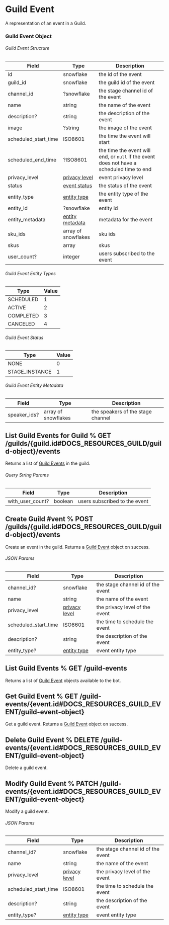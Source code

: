 # Guild Event

A representation of an event in a Guild.

### Guild Event Object

###### Guild Event Structure

| Field                | Type                                                                                          | Description                                                                               |
| -------------------- | --------------------------------------------------------------------------------------------- | ----------------------------------------------------------------------------------------- |
| id                   | snowflake                                                                                     | the id of the event                                                                       |
| guild_id             | snowflake                                                                                     | the guild id of the event                                                                 |
| channel_id           | ?snowflake                                                                                    | the stage channel id of the event                                                         |
| name                 | string                                                                                        | the name of the event                                                                     |
| description?         | string                                                                                        | the description of the event                                                              |
| image                | ?string                                                                                       | the image of the event                                                                    |
| scheduled_start_time | ISO8601                                                                                       | the time the event will start                                                             |
| scheduled_end_time   | ?ISO8601                                                                                      | the time the event will end, or `null` if the event does not have a scheduled time to end |
| privacy_level        | [privacy level](#DOCS_RESOURCES_STAGE_INSTANCE/stage-instance-object-privacy-level)           | event privacy level                                                                       |
| status               | [event status](#DOCS_RESOURCES_GUILD_EVENT/guild-event-object-guild-event-status)             | the status of the event                                                                   |
| entity_type          | [entity type](#DOCS_RESOURCES_GUILD_EVENT/guild-event-object-guild-event-entity-type)         | the entity type of the event                                                              |
| entity_id            | ?snowflake                                                                                    | entity id                                                                                 |
| entity_metadata      | [entity metadata](#DOCS_RESOURCES_GUILD_EVENT/guild-event-object-guild-event-entity-metadata) | metadata for the event                                                                    |
| sku_ids              | array of snowflakes                                                                           | sku ids                                                                                   |
| skus                 | array                                                                                         | skus                                                                                      |
| user_count?          | integer                                                                                       | users subscribed to the event                                                             |

###### Guild Event Entity Types

| Type      | Value |
| --------- | ----- |
| SCHEDULED | 1     |
| ACTIVE    | 2     |
| COMPLETED | 3     |
| CANCELED  | 4     |

###### Guild Event Status

| Type           | Value |
| -------------- | ----- |
| NONE           | 0     |
| STAGE_INSTANCE | 1     |

###### Guild Event Entity Metadata

| Field        | Type                | Description                       |
| ------------ | ------------------- | --------------------------------- |
| speaker_ids? | array of snowflakes | the speakers of the stage channel |

## List Guild Events for Guild % GET /guilds/{guild.id#DOCS_RESOURCES_GUILD/guild-object}/events

Returns a list of [Guild Events](#DOCS_RESOURCES_GUILD_EVENT/guild-event-object) in the guild.

###### Query String Params

| Field            | Type    | Description                   |
| ---------------- | ------- | ----------------------------- |
| with_user_count? | boolean | users subscribed to the event |

## Create Guild #vent % POST /guilds/{guild.id#DOCS_RESOURCES_GUILD/guild-object}/events

Create an event in the guild. Returns a [Guild Event](#DOCS_RESOURCES_GUILD_EVENT/guild-event-object) object on success.

###### JSON Params

| Field                | Type                                                                                  | Description                       |
| -------------------- | ------------------------------------------------------------------------------------- | --------------------------------- |
| channel_id?          | snowflake                                                                             | the stage channel id of the event |
| name                 | string                                                                                | the name of the event             |
| privacy_level        | [privacy level](#DOCS_RESOURCES_STAGE_INSTANCE/stage-instance-object-privacy-level)   | the privacy level of the event    |
| scheduled_start_time | ISO8601                                                                               | the time to schedule the event    |
| description?         | string                                                                                | the description of the event      |
| entity_type?         | [entity type](#DOCS_RESOURCES_GUILD_EVENT/guild-event-object-guild-event-entity-type) | event entity type                 |

## List Guild Events % GET /guild-events

Returns a list of [Guild Event](#DOCS_RESOURCES_GUILD_EVENT/guild-event-object) objects available to the bot.

## Get Guild Event % GET /guild-events/{event.id#DOCS_RESOURCES_GUILD_EVENT/guild-event-object}

Get a guild event. Returns a [Guild Event](#DOCS_RESOURCES_GUILD_EVENT/guild-event-object) object on success.

## Delete Guild Event % DELETE /guild-events/{event.id#DOCS_RESOURCES_GUILD_EVENT/guild-event-object}

Delete a guild event.

## Modify Guild Event % PATCH /guild-events/{event.id#DOCS_RESOURCES_GUILD_EVENT/guild-event-object}

Modify a guild event.

###### JSON Params

| Field                | Type                                                                                  | Description                       |
| -------------------- | ------------------------------------------------------------------------------------- | --------------------------------- |
| channel_id?          | snowflake                                                                             | the stage channel id of the event |
| name                 | string                                                                                | the name of the event             |
| privacy_level        | [privacy level](#DOCS_RESOURCES_STAGE_INSTANCE/stage-instance-object-privacy-level)   | the privacy level of the event    |
| scheduled_start_time | ISO8601                                                                               | the time to schedule the event    |
| description?         | string                                                                                | the description of the event      |
| entity_type?         | [entity type](#DOCS_RESOURCES_GUILD_EVENT/guild-event-object-guild-event-entity-type) | event entity type                 |

